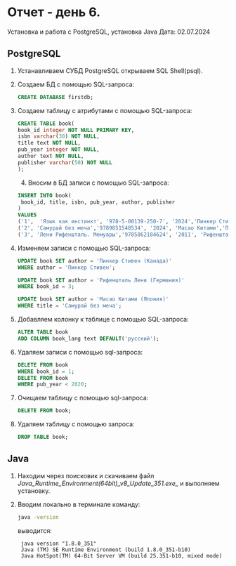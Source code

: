 # Отчет - день 6.

Установка и работа с PostgreSQL, установка Java
Дата: 02.07.2024

## PostgreSQL

1. Устанавливаем СУБД PostgreSQL открываем SQL Shell(psql).

2. Создаем БД с помощью SQL-запроса:

   ```SQL
   CREATE DATABASE firstdb;
   ```

3. Создаем таблицу с атрибутами с помощью SQL-запроса:

   ```SQL
   CREATE TABLE book(
   book_id integer NOT NULL PRIMARY KEY,
   isbn varchar(30) NOT NULL,
   title text NOT NULL,
   pub_year integer NOT NULL,
   author text NOT NULL,
   publisher varchar(50) NOT NULL
   );
   ```

   4. Вносим в БД записи с помощью SQL-запроса:

   ```SQL
   INSERT INTO book(
    book_id, title, isbn, pub_year, author, publisher
   )
   VALUES
   ('1',  'Язык как инстинкт', '978-5-00139-250-7', '2024','Пинкер Стивен', 'Альпина нон-фикшн'),
   ('2', 'Самурай без меча','9789851548534', '2024', 'Масао Китами','Поппури'),
   ('3', 'Лени Рифеншталь. Мемуары','9785862184624', '2011', 'Рифеншталь Лени', 'Ладомир');

   ```

4. Изменяем записи с помощью SQL-запроса:

   ```SQL
   UPDATE book SET author = 'Пинкер Стивен (Канада)'
   WHERE author = 'Пинкер Стивен';

   UPDATE book SET author = 'Рифеншталь Лени (Германия)'
   WHERE book_id = 3;

   UPDATE book SET author = 'Масао Китами (Япония)'
   WHERE title = 'Самурай без меча';

   ```

5. Добавляем колонку к таблице с помощью SQL-запроса:
   ```SQL
   ALTER TABLE book
   ADD COLUMN book_lang text DEFAULT('русский');
   ```
6. Удаляем записи с помощью sql-запроса:

   ```SQL
   DELETE FROM book
   WHERE book_id = 1;
   DELETE FROM book
   WHERE pub_year < 2020;
   ```

7. Очищаем таблицу с помощью sql-запроса:

   ```SQL
   DELETE FROM book;
   ```

8. Удаляем таблицу c помощью запроса:
   ```SQL
   DROP TABLE book;
   ```

## Java

1. Находим через поисковик и скачиваем файл *_Java_Runtime_Environment_(64bit)\_v8_Update_351.exe_* и выполняем установку.

2. Вводим локально в терминале команду:

   ```bash
   java -version
   ```

   выводится:

   ```
    java version "1.8.0_351"
    Java (TM) SE Runtime Environment (build 1.8.0_351-b10)
    Java HotSpot(TM) 64-Bit Server VM (build 25.351-b10, mixed mode)
   ```
